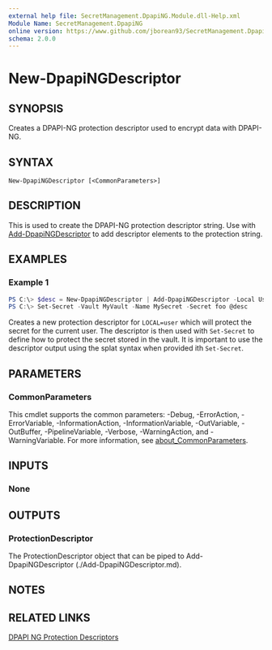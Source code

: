 ```yaml
---
external help file: SecretManagement.DpapiNG.Module.dll-Help.xml
Module Name: SecretManagement.DpapiNG
online version: https://www.github.com/jborean93/SecretManagement.DpapiNG/blob/main/docs/en-US/New-DpapiNGDescriptor.md
schema: 2.0.0
---
```


# New-DpapiNGDescriptor

## SYNOPSIS
Creates a DPAPI-NG protection descriptor used to encrypt data with DPAPI-NG.

## SYNTAX

```
New-DpapiNGDescriptor [<CommonParameters>]
```

## DESCRIPTION
This is used to create the DPAPI-NG protection descriptor string.
Use with [Add-DpapiNGDescriptor](./Add-DpapiNGDescriptor.md) to add descriptor elements to the protection string.

## EXAMPLES

### Example 1
```powershell
PS C:\> $desc = New-DpapiNGDescriptor | Add-DpapiNGDescriptor -Local User
PS C:\> Set-Secret -Vault MyVault -Name MySecret -Secret foo @desc
```

Creates a new protection descriptor for `LOCAL=user` which will protect the secret for the current user.
The descriptor is then used with `Set-Secret` to define how to protect the secret stored in the vault.
It is important to use the descriptor output using the splat syntax when provided ith `Set-Secret`.

## PARAMETERS

### CommonParameters
This cmdlet supports the common parameters: -Debug, -ErrorAction, -ErrorVariable, -InformationAction, -InformationVariable, -OutVariable, -OutBuffer, -PipelineVariable, -Verbose, -WarningAction, and -WarningVariable. For more information, see [about_CommonParameters](http://go.microsoft.com/fwlink/?LinkID=113216).

## INPUTS

### None
## OUTPUTS

### ProtectionDescriptor
The ProtectionDescriptor object that can be piped to Add-DpapiNGDescriptor (./Add-DpapiNGDescriptor.md).

## NOTES

## RELATED LINKS

[DPAPI NG Protection Descriptors](https://learn.microsoft.com/en-us/windows/win32/seccng/protection-descriptors)
